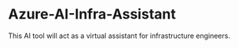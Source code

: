 # Azure-AI-Infra-Assistant
This AI tool will act as a virtual assistant for infrastructure engineers.
